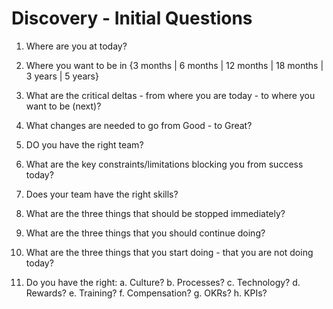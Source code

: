 
# Discovery - Initial Questions

1. Where are you at today?

2. Where you want to be in {3 months | 6 months | 12 months | 18 months | 3 years | 5 years}

3. What are the critical deltas - from where you are today - to where you want to be (next)?

4. What changes are needed to go from Good - to Great?

5. DO you have the right team?

6. What are the key constraints/limitations blocking you from success today?

7. Does your team have the right skills?

8. What are the three things that should be stopped immediately?

9. What are the three things that you should continue doing?

10. What are the three things that you start doing - that you are not doing today?

11. Do you have the right:
  a. Culture?
  b. Processes?
  c. Technology? 
  d. Rewards?
  e. Training?
  f. Compensation?
  g. OKRs?
  h. KPIs?



